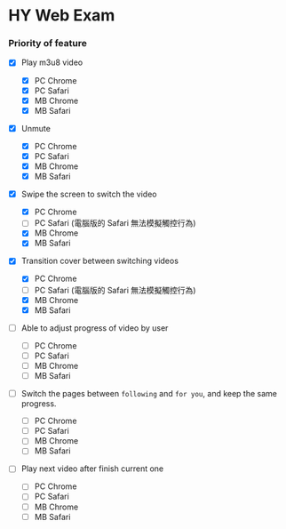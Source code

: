 # HY Web Exam

### Priority of feature

- [x] Play m3u8 video

  - [x] PC Chrome
  - [x] PC Safari
  - [x] MB Chrome
  - [x] MB Safari

- [x] Unmute

  - [x] PC Chrome
  - [x] PC Safari
  - [x] MB Chrome
  - [x] MB Safari

- [x] Swipe the screen to switch the video

  - [x] PC Chrome
  - [ ] PC Safari (電腦版的 Safari 無法模擬觸控行為)
  - [x] MB Chrome
  - [x] MB Safari

- [x] Transition cover between switching videos

  - [x] PC Chrome
  - [ ] PC Safari (電腦版的 Safari 無法模擬觸控行為)
  - [x] MB Chrome
  - [x] MB Safari

- [ ] Able to adjust progress of video by user

  - [ ] PC Chrome
  - [ ] PC Safari
  - [ ] MB Chrome
  - [ ] MB Safari

- [ ] Switch the pages between `following` and `for you`, and keep the same progress.

  - [ ] PC Chrome
  - [ ] PC Safari
  - [ ] MB Chrome
  - [ ] MB Safari

- [ ] Play next video after finish current one
  - [ ] PC Chrome
  - [ ] PC Safari
  - [ ] MB Chrome
  - [ ] MB Safari
